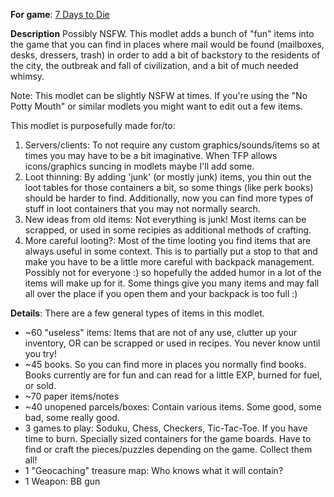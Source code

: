 **For game**: [7 Days to Die](https://7daystodie.com)

**Description**
Possibly NSFW. This modlet adds a bunch of "fun" items into the game that you can find in places where mail would be found (mailboxes, desks, dressers, trash) in order to add a bit of backstory to the residents of the city, the outbreak and fall of civilization, and a bit of much needed whimsy.

Note: This modlet can be slightly NSFW at times. If you're using the "No Potty Mouth" or similar modlets you might want to edit out a few items.

This modlet is purposefully made for/to:
1. Servers/clients: To not require any custom graphics/sounds/items so at times you may have to be a bit imaginative.  When TFP allows icons/graphics suncing in modlets maybe I'll add some.
2. Loot thinning: By adding 'junk' (or mostly junk) items, you thin out the loot tables for those containers a bit, so some things (like perk books) should be harder to find. Additionally, now you can find more types of stuff in loot containers that you may not normally search.
3. New ideas from old items: Not everything is junk!  Most items can be scrapped, or used in some recipies as additional methods of crafting.
4. More careful looting?: Most of the time looting you find items that are always useful in some context. This is to partially put a stop to that and make you have to be a little more careful with backpack management.  Possibly not for everyone :) so hopefully the added humor in a lot of the items will make up for it. Some things give you many items and may fall all over the place if you open them and your backpack is too full :)

**Details**: There are a few general types of items in this modlet.

- ~60 "useless" items: Items that are not of any use, clutter up your inventory, OR can be scrapped or used in recipes.  You never know until you try!
- ~45 books. So you can find more in places you normally find books. Books currently are for fun and can read for a little EXP, burned for fuel, or sold.
- ~70 paper items/notes
- ~40 unopened parcels/boxes: Contain various items. Some good, some bad, some really good.
- 3 games to play: Soduku, Chess, Checkers, Tic-Tac-Toe. If you have time to burn. Specially sized containers for the game boards. Have to find or craft the pieces/puzzles depending on the game. Collect them all!
- 1 "Geocaching" treasure map: Who knows what it will contain?
- 1 Weapon: BB gun
